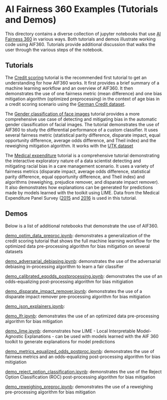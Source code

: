 # AI Fairness 360 Examples (Tutorials and Demos)

This directory contains a diverse collection of jupyter notebooks that use [AI Fairness 360](http://aif360.mybluemix.net/) in various ways.
Both tutorials and demos illustrate working code using AIF360.  Tutorials provide additional discussion that walks 
the user through the various steps of the notebook.

## Tutorials
The [Credit scoring](https://nbviewer.jupyter.org/github/IBM/AIF360/blob/master/examples/tutorial_credit_scoring.ipynb) tutorial is the recommended first tutorial to get an understanding for how AIF360 works.  It first provides a brief summary of a machine learning workflow and an overview of AIF360.  It then demonstrates the use of one fairness metric (mean difference) and one bias mitigation algorithm (optimized preprocessing) in the context of age bias in a credit scoring scenario using the [German Credit dataset](https://archive.ics.uci.edu/ml/datasets/Statlog+%28German+Credit+Data%29).

The [Gender classification of face images](https://nbviewer.jupyter.org/github/IBM/AIF360/blob/master/examples/tutorial_gender_classification.ipynb) tutorial provides a more comprehensive use case of detecting and mitigating bias in the automatic gender classification of facial images.  The tutorial demonstrates the use of AIF360 to study the differential performance of a custom classifier. It uses several fairness metric (statistical parity difference, disparate impact, equal opportunity difference, average odds difference, and Theil index) and the reweighing mitigation algorithm. It works with the [UTK dataset](https://susanqq.github.io/UTKFace/)

The [Medical expenditure](https://nbviewer.jupyter.org/github/IBM/AIF360/blob/master/examples/tutorial_medical_expenditure.ipynb) tutorial is a comprehensive tutorial demonstrating the interactive exploratory nature of a data scientist detecting and mitigating racial bias in a care management scenario.  It uses a variety of fairness metrics (disparate impact, average odds difference, statistical parity difference, equal opportunity difference, and Theil index) and algorithms (reweighing, prejudice remover, and disparate impact remover). It also demonstrates how explanations can be generated for predictions made by models learned with the toolkit using LIME.
Data from the Medical Expenditure Panel Survey ([2015](https://meps.ahrq.gov/mepsweb/data_stats/download_data_files_detail.jsp?cboPufNumber=HC-181) and [2016](https://meps.ahrq.gov/mepsweb/data_stats/download_data_files_detail.jsp?cboPufNumber=HC-192) is used in this tutorial.

## Demos
Below is a list of additional notebooks that demonstrate the use of AIF360.

[demo_optim_data_preproc.ipynb](demo_optim_data_preproc.ipynb): demonstrates a generalization of the credit scoring tutorial that  shows the full machine learning workflow for the optimized data pre-processing algorithm for bias mitigation on several datasets

[demo_adversarial_debiasing.ipynb](demo_adversarial_debiasing.ipynb): demonstrates the use of the adversarial debiasing in-processing algorithm to learn a fair classifier

[demo_calibrated_eqodds_postprocessing.ipynb](demo_calibrated_eqodds_postprocessing.ipynb): demonstrates the use of an odds-equalizing post-processing algorithm for bias mitigiation

[demo_disparate_impact_remover.ipynb](demo_calibrated_eqodds_postprocessing.ipynb): demonstrates the use of a disparate impact remover pre-processing algorithm for bias mitigiation

[demo_json_explainers.ipynb](demo_json_explainers.ipynb): 

[demo_lfr.ipynb](demo_lfr.ipynb):  demonstrates the use of an optimized data pre-processing algorithm for bias mitigation

[demo_lime.ipynb](demo_lime.ipynb):  demonstrates how LIME - Local Interpretable Model-Agnostic Explanations - can be used with models learned with the AIF 360 toolkit to generate explanations for model predictions

[demo_metrics_equalized_odds_postproc.ipynb](demo_metrics_equalized_odds_postproc.ipynb): demonstrates the use of fairness metrics and an odds-equalizing post-processing algorithm for bias mitigiation

[demo_reject_option_classification.ipynb](demo_reject_option_classification.ipynb): demonstrates the use of the Reject Option Classification (ROC) post-processing algorithm for bias mitigation

[demo_reweighing_preproc.ipynb](demo_reweighing_preproc.ipynb):  demonstrates the use of a reweighing pre-processing algorithm for bias mitigation



